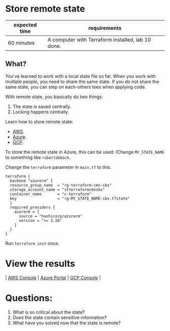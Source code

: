 # Store remote state

|expected time|requirements                                     |
|-------------|-------------------------------------------------|
|60 minutes   |A computer with Terraform installed, lab 10 done.|

## What?

You've learned to work with a local state file so far. When you work with multiple people, you need to share the same state. If you do not share the same state, you can step on each-others toes when applying code.

With remote state, you basically do two things:

1. The state is saved centrally.
2. Locking happens centrally.

Learn how to store remote state:

- [AWS](https://learn.hashicorp.com/tutorials/terraform/aws-remote?in=terraform/aws-get-started).
- [Azure](https://learn.hashicorp.com/tutorials/terraform/azure-remote?in=terraform/azure-get-started).
- [GCP](https://learn.hashicorp.com/tutorials/terraform/google-cloud-platform-outputs?in=terraform/gcp-get-started).

To store the remote state in Azure, this can be used: (Change `MY_STATE_NAME` to something like `robertdebock`.

Change the `terraform` parameter in `main.tf` to this.

```hcl
terraform {
  backend "azurerm" {
  resource_group_name  = "rg-terraform-cmn-sbx"
  storage_account_name = "stterraformcmnsbx"
  container_name       = "c-terraform"
  key                  = "rg-MY_STATE_NAME-sbx.tfstate"
  }
  required_providers {
    azurerm = {
      source = "hashicorp/azurerm"
      version = ">= 2.26"
    }
  }
}
```

Run `terraform init` once.

# View the results

| [AWS Console](https://aws.amazon.com/console/) | [Azure Portal](https://portal.azure.com/#blade/HubsExtension/BrowseResourceGroups) | [GCP Console](https://console.cloud.google.com/) |

# Questions:

1. What is so critical about the state?
2. Does the state contain sensitive information?
3. What have you solved now that the state is remote?
